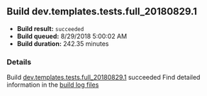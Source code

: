 ## Build dev.templates.tests.full_20180829.1
- **Build result:** `succeeded`
- **Build queued:** 8/29/2018 5:00:02 AM
- **Build duration:** 242.35 minutes
### Details
Build [dev.templates.tests.full_20180829.1](https://winappstudio.visualstudio.com/web/build.aspx?pcguid=a4ef43be-68ce-4195-a619-079b4d9834c2&builduri=vstfs%3a%2f%2f%2fBuild%2fBuild%2f26166) succeeded
Find detailed information in the [build log files](https://uwpctdiags.blob.core.windows.net/buildlogs/dev.templates.tests.full_20180829.1_logs.zip)
